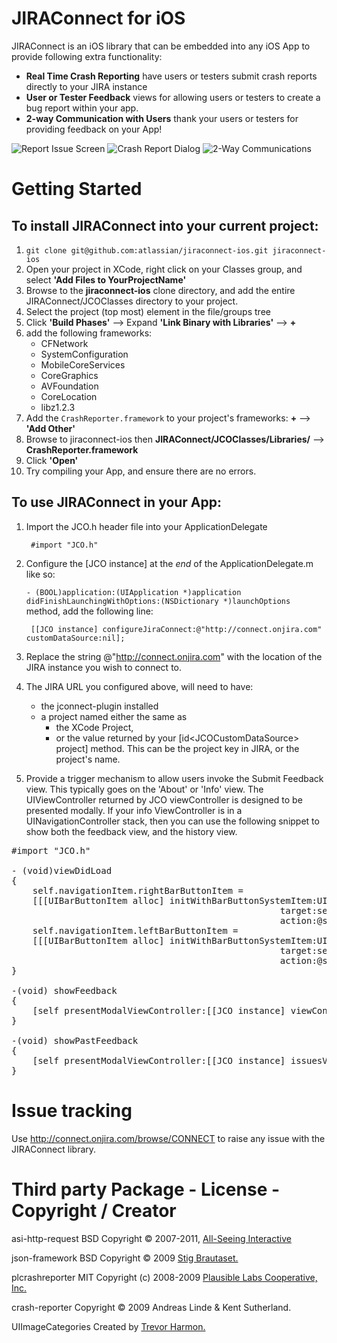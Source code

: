 JIRAConnect for iOS
===================

JIRAConnect is an iOS library that can be embedded into any iOS App to provide following extra functionality:

* **Real Time Crash Reporting** have users or testers submit crash reports directly to your JIRA instance
* **User or Tester Feedback** views for allowing users or testers to create a bug report within your app.
* **2-way Communication with Users** thank your users or testers for providing feedback on your App!

![Report Issue Screen](http://atlassian.github.com/jiraconnect-ios/screenshots/small/report-issue.png) ![Crash Report Dialog](http://atlassian.github.com/jiraconnect-ios/screenshots/small/crash-report.png) ![2-Way Communications](http://atlassian.github.com/jiraconnect-ios/screenshots/small/replies-view.png)

Getting Started
===============

To install JIRAConnect into your current project:
-------------------------------------------------

1. `git clone git@github.com:atlassian/jiraconnect-ios.git jiraconnect-ios`
1. Open your project in XCode, right click on your Classes group, and select **'Add Files to YourProjectName'**
1. Browse to the **jiraconnect-ios** clone directory, and add the entire JIRAConnect/JCOClasses directory to your project.
1. Select the project (top most) element in the file/groups tree
1. Click **'Build Phases'** --> Expand **'Link Binary with Libraries'** --> **+**
1. add the following frameworks:
    * CFNetwork
    * SystemConfiguration
    * MobileCoreServices
    * CoreGraphics
    * AVFoundation
    * CoreLocation
    * libz1.2.3
1. Add the `CrashReporter.framework` to your project's frameworks: **+** --> **'Add Other'**
1. Browse to jiraconnect-ios then **JIRAConnect/JCOClasses/Libraries/** --> **CrashReporter.framework**
1. Click **'Open'**
1. Try compiling your App, and ensure there are no errors.

To use JIRAConnect in your App:
-------------------------------
1. Import the JCO.h header file into your ApplicationDelegate

        #import "JCO.h"

1. Configure the [JCO instance] at the *end* of the ApplicationDelegate.m like so:


    `- (BOOL)application:(UIApplication *)application didFinishLaunchingWithOptions:(NSDictionary *)launchOptions`
method, add the following line:

        [[JCO instance] configureJiraConnect:@"http://connect.onjira.com" customDataSource:nil];

1. Replace the string @"http://connect.onjira.com" with the location of the JIRA instance you wish to connect to.

1. The JIRA URL you configured above, will need to have:
    * the jconnect-plugin installed
    * a project named either the same as
        * the XCode Project,
        * or the value returned by your [id&lt;JCOCustomDataSource&gt; project] method. This can be the project key in JIRA, or the project's name.

1. Provide a trigger mechanism to allow users invoke the Submit Feedback view. This typically goes on the 'About' or 'Info' view.
The UIViewController returned by JCO viewController is designed to be presented modally.
If your info ViewController is in a UINavigationController stack, then you can use the following snippet to show both the feedback view, and the history view.


<pre>
#import "JCO.h"

- (void)viewDidLoad
{
    self.navigationItem.rightBarButtonItem =
    [[[UIBarButtonItem alloc] initWithBarButtonSystemItem:UIBarButtonSystemItemCompose
                                                   target:self
                                                   action:@selector(showFeedback)] autorelease];
    self.navigationItem.leftBarButtonItem =
    [[[UIBarButtonItem alloc] initWithBarButtonSystemItem:UIBarButtonSystemItemOrganize
                                                   target:self
                                                   action:@selector(showPastFeedback)] autorelease];
}

-(void) showFeedback
{
    [self presentModalViewController:[[JCO instance] viewController] animated:YES];
}

-(void) showPastFeedback
{
    [self presentModalViewController:[[JCO instance] issuesViewController] animated:YES];
}
</pre>

Issue tracking
==============

Use http://connect.onjira.com/browse/CONNECT to raise any issue with the JIRAConnect library.

Third party Package - License - Copyright / Creator
===================================================

asi-http-request	BSD		Copyright &copy; 2007-2011, [All-Seeing Interactive](http://allseeing-i.com/ASIHTTPRequest/)

json-framework      BSD     Copyright &copy; 2009 [Stig Brautaset.]( http://code.google.com/p/json-framework/)

plcrashreporter     MIT     Copyright (c) 2008-2009 [Plausible Labs Cooperative, Inc.]( http://code.google.com/p/plcrashreporter/)

crash-reporter              Copyright &copy; 2009 Andreas Linde & Kent Sutherland.

UIImageCategories           Created by [Trevor Harmon.](http://vocaro.com/trevor/blog/2009/10/12/resize-a-uiimage-the-right-way/)

